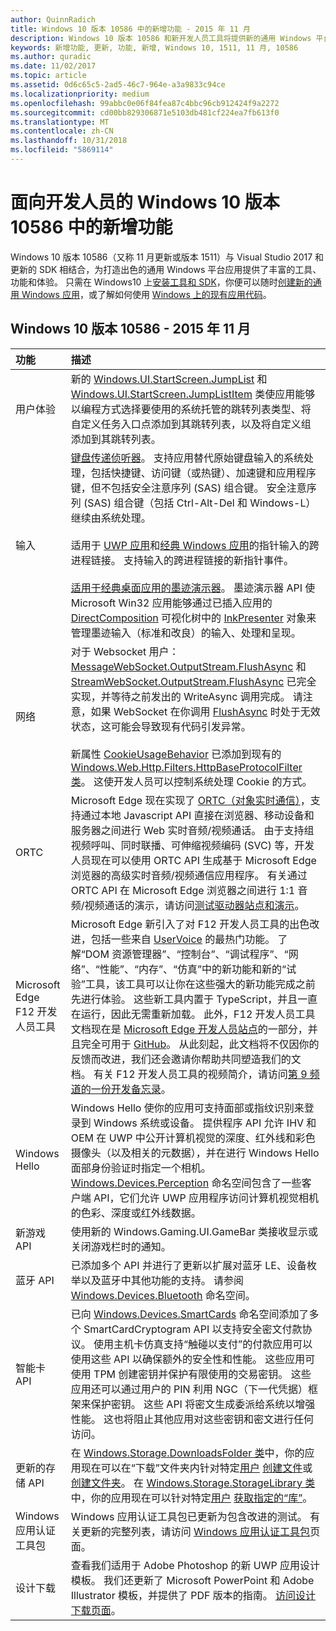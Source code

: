 ```yaml
---
author: QuinnRadich
title: Windows 10 版本 10586 中的新增功能 - 2015 年 11 月
description: Windows 10 版本 10586 和新开发人员工具将提供新的通用 Windows 平台支持的工具、功能和体验。
keywords: 新增功能, 更新, 功能, 新增, Windows 10, 1511, 11 月, 10586
ms.author: quradic
ms.date: 11/02/2017
ms.topic: article
ms.assetid: 0d6c65c5-2ad5-46c7-964e-a3a9833c94ce
ms.localizationpriority: medium
ms.openlocfilehash: 99abbc0e06f84fea87c4bbc96cb912424f9a2272
ms.sourcegitcommit: cd00bb829306871e5103db481cf224ea7fb613f0
ms.translationtype: MT
ms.contentlocale: zh-CN
ms.lasthandoff: 10/31/2018
ms.locfileid: "5869114"
---
```

# <a name="whats-new-in-windows-10-for-developers-build-10586"></a>面向开发人员的 Windows 10 版本 10586 中的新增功能

Windows 10 版本 10586（又称 11 月更新或版本 1511）与 Visual Studio 2017 和更新的 SDK 相结合，为打造出色的通用 Windows 平台应用提供了丰富的工具、功能和体验。 只需在 Windows10 上[安装工具和 SDK](http://go.microsoft.com/fwlink/?LinkId=821431)，你便可以随时[创建新的通用 Windows 应用](../get-started/create-uwp-apps.md)，或了解如何使用 [Windows 上的现有应用代码](../porting/index.md)。

## <a name="windows-10-build-10586---november-2015"></a>Windows 10 版本 10586 - 2015 年 11 月

功能 | 描述
 :---- | :----
 用户体验 | 新的 [Windows.UI.StartScreen.JumpList](https://msdn.microsoft.com/library/windows/apps/windows.ui.startscreen.aspx) 和 [Windows.UI.StartScreen.JumpListItem](https://msdn.microsoft.com/library/windows/apps/windows.ui.startscreen.aspx) 类使应用能够以编程方式选择要使用的系统托管的跳转列表类型、将自定义任务入口点添加到其跳转列表，以及将自定义组添加到其跳转列表。
 输入 | [键盘传递侦听器](https://msdn.microsoft.com/library/windows/apps/windows.ui.input.keyboarddeliveryinterceptor.aspx)。 支持应用替代原始键盘输入的系统处理，包括快捷键、访问键（或热键）、加速键和应用程序键，但不包括安全注意序列 (SAS) 组合键。 安全注意序列 (SAS) 组合键（包括 Ctrl-Alt-Del 和 Windows-L）继续由系统处理。 <br /><br />适用于 [UWP 应用](https://msdn.microsoft.com/library/windows/apps/windows.ui.core.corewindow.aspx)和[经典 Windows 应用](https://msdn.microsoft.com/library/windows/desktop/hh454903(v=vs.85).aspx)的指针输入的跨进程链接。 支持输入的跨进程链接的新指针事件。 <br /><br />[适用于经典桌面应用的墨迹演示器](https://msdn.microsoft.com/library/windows/desktop/mt622165(v=vs.85).aspx)。 墨迹演示器 API 使 Microsoft Win32 应用能够通过已插入应用的 [DirectComposition](https://msdn.microsoft.com/library/windows/desktop/hh437371(v=vs.85).aspx) 可视化树中的 [InkPresenter](https://msdn.microsoft.com/library/windows/desktop/windows.ui.input.inking.inkpresenter.aspx) 对象来管理墨迹输入（标准和改良）的输入、处理和呈现。
网络 | 对于 Websocket 用户：[MessageWebSocket.OutputStream.FlushAsync](https://msdn.microsoft.com/library/windows/apps/windows.storage.streams.datawriter.flushasync.aspx) 和 [StreamWebSocket.OutputStream.FlushAsync](https://msdn.microsoft.com/library/windows/apps/windows.storage.streams.datawriter.flushasync.aspx) 已完全实现，并等待之前发出的 WriteAsync 调用完成。 请注意，如果 WebSocket 在你调用 [FlushAsync](https://msdn.microsoft.com/library/windows/apps/windows.storage.streams.datawriter.flushasync.aspx) 时处于无效状态，这可能会导致现有代码引发异常。 <br /><br />新属性 [CookieUsageBehavior](https://msdn.microsoft.com/library/windows/apps/windows.web.http.filters.httpbaseprotocolfilter.aspx) 已添加到现有的 [Windows.Web.Http.Filters.HttpBaseProtocolFilter 类](https://msdn.microsoft.com/library/windows/apps/windows.web.http.filters.httpbaseprotocolfilter.aspx)。 这使开发人员可以控制系统处理 Cookie 的方式。
ORTC | Microsoft Edge 现在实现了 [ORTC（对象实时通信）](https://msdn.microsoft.com/library/mt433097(v=vs.85).aspx)，支持通过本地 Javascript API 直接在浏览器、移动设备和服务器之间进行 Web 实时音频/视频通话。 由于支持组视频呼叫、同时联播、可伸缩视频编码 (SVC) 等，开发人员现在可以使用 ORTC API 生成基于 Microsoft Edge 浏览器的高级实时音频/视频通信应用程序。 有关通过 ORTC API 在 Microsoft Edge 浏览器之间进行 1:1 音频/视频通话的演示，请访问[测试驱动器站点和演示](https://developer.microsoft.com/microsoft-edge/testdrive/demos/ortcdemo/)。
Microsoft Edge F12 开发人员工具 | Microsoft Edge 新引入了对 F12 开发人员工具的出色改进，包括一些来自 [UserVoice](https://wpdev.uservoice.com/forums/257854-microsoft-edge-developer) 的最热门功能。 了解“DOM 资源管理器”、“控制台”、“调试程序”、“网络”、“性能”、“内存”、“仿真”中的新功能和新的“试验”工具，该工具可以让你在这些强大的新功能完成之前先进行体验。 这些新工具内置于 TypeScript，并且一直在运行，因此无需重新加载。 此外，F12 开发人员工具文档现在是 [Microsoft Edge 开发人员站点](https://developer.microsoft.com/microsoft-edge/)的一部分，并且完全可用于 [GitHub](https://github.com/MicrosoftEdge/MicrosoftEdge-Documentation)。 从此刻起，此文档将不仅因你的反馈而改进，我们还会邀请你帮助共同塑造我们的文档。 有关 F12 开发人员工具的视频简介，请访问[第 9 频道的一份开发备忘录](https://channel9.msdn.com/Blogs/One-Dev-Minute/Microsoft-Edge-F12-tools)。
Windows Hello | Windows Hello 使你的应用可支持面部或指纹识别来登录到 Windows 系统或设备。 提供程序 API 允许 IHV 和 OEM 在 UWP 中公开计算机视觉的深度、红外线和彩色摄像头（以及相关的元数据），并在进行 Windows Hello 面部身份验证时指定一个相机。 [Windows.Devices.Perception](https://msdn.microsoft.com/library/windows/apps/windows.devices.perception.aspx) 命名空间包含了一些客户端 API，它们允许 UWP 应用程序访问计算机视觉相机的色彩、深度或红外线数据。
新游戏 API | 使用新的 Windows.Gaming.UI.GameBar 类接收显示或关闭游戏栏时的通知。
蓝牙 API | 已添加多个 API 并进行了更新以扩展对蓝牙 LE、设备枚举以及蓝牙中其他功能的支持。 请参阅 [Windows.Devices.Bluetooth](https://msdn.microsoft.com/library/windows/apps/windows.devices.bluetooth.aspx) 命名空间。
智能卡 API | 已向 [Windows.Devices.SmartCards](https://msdn.microsoft.com/library/windows/apps/windows.devices.smartcards.aspx) 命名空间添加了多个 SmartCardCryptogram API 以支持安全密文付款协议。 使用主机卡仿真支持“触碰以支付”的付款应用可以使用这些 API 以确保额外的安全性和性能。 这些应用可使用 TPM 创建密钥并保护有限使用的交易密钥。 这些应用还可以通过用户的 PIN 利用 NGC（下一代凭据）框架来保护密钥。 这些 API 将密文生成委派给系统以增强性能。 这也将阻止其他应用对这些密钥和密文进行任何访问。
更新的存储 API | 在 [Windows.Storage.DownloadsFolder 类](https://msdn.microsoft.com/library/windows/apps/windows.storage.downloadsfolder.aspx)中，你的应用现在可以在“下载”文件夹内针对特定[用户](https://msdn.microsoft.com/library/windows/apps/windows.system.user.aspx) [创建文件](https://msdn.microsoft.com/library/windows/apps/windows.storage.downloadsfolder.createfileforuserasync.aspx)或[创建文件夹](https://msdn.microsoft.com/library/windows/apps/windows.storage.downloadsfolder.createfolderforuserasync.aspx)。 在 [Windows.Storage.StorageLibrary 类](https://msdn.microsoft.com/library/windows/apps/windows.storage.storagelibrary.aspx)中，你的应用现在可以针对特定[用户](https://msdn.microsoft.com/library/windows/apps/windows.system.user.aspx) [获取指定的“库”](https://msdn.microsoft.com/library/windows/apps/windows.storage.storagelibrary.getlibraryforuserasync.aspx)。
Windows 应用认证工具包 | Windows 应用认证工具包已更新为包含改进的测试。 有关更新的完整列表，请访问 [Windows 应用认证工具包](https://developer.microsoft.com/windows/develop/app-certification-kit)页面。
设计下载 | 查看我们适用于 Adobe Photoshop 的新 UWP 应用设计模板。 我们还更新了 Microsoft PowerPoint 和 Adobe Illustrator 模板，并提供了 PDF 版本的指南。 [访问设计下载页面](https://developer.microsoft.com/windows/design/assets)。